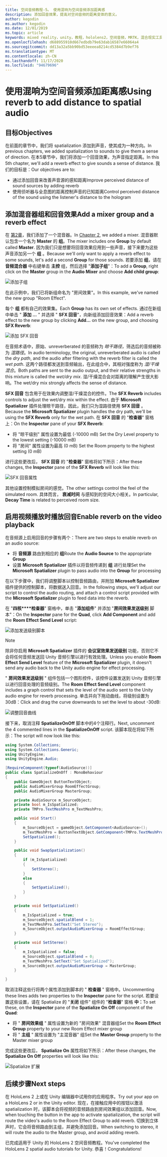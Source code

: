 ```yaml
---
title: 空间音频教程-5。 使用混响为空间音频添加距离感
description: 添加回音效果，提高对空间音频的距离变体的意义。
author: kegodin
ms.author: kegodin
ms.date: 12/01/2019
ms.topic: article
keywords: mixed reality，unity，教程，hololens2，空间音频，MRTK，混合现实工具包，UWP，Windows 10，HRTF，头相关传输函数，回音，Microsoft Spatializer，音频混合器，SFX 回音
ms.openlocfilehash: d688955910d667edbdb79e63dab16587e66064a4
ms.sourcegitcommit: dd13a32a5bb90bd53eeeea8214cd5384d7b9ef76
ms.translationtype: MT
ms.contentlocale: zh-CN
ms.lasthandoff: 11/17/2020
ms.locfileid: "94679696"
---
```

# <a name="using-reverb-to-add-distance-to-spatial-audio"></a><span data-ttu-id="0e337-105">使用混响为空间音频添加距离感</span><span class="sxs-lookup"><span data-stu-id="0e337-105">Using reverb to add distance to spatial audio</span></span>

## <a name="objectives"></a><span data-ttu-id="0e337-106">目标</span><span class="sxs-lookup"><span data-stu-id="0e337-106">Objectives</span></span>
<span data-ttu-id="0e337-107">在前面的章节中，我们将 spatialization 添加到声音，使其成为一种方向。</span><span class="sxs-lookup"><span data-stu-id="0e337-107">In previous chapters, we added spatialization to sounds to give them a sense of direction.</span></span> <span data-ttu-id="0e337-108">在本5章节中，我们将添加一个回音效果，为声音指定距离。</span><span class="sxs-lookup"><span data-stu-id="0e337-108">In this 5th chapter, we'll add a reverb effect to give sounds a sense of distance.</span></span> <span data-ttu-id="0e337-109">我们的目标是：</span><span class="sxs-lookup"><span data-stu-id="0e337-109">Our objectives are to:</span></span>
* <span data-ttu-id="0e337-110">通过添加回音来改善声音源的感知距离</span><span class="sxs-lookup"><span data-stu-id="0e337-110">Improve perceived distance of sound sources by adding reverb</span></span>
* <span data-ttu-id="0e337-111">使用侦听器与全息图的距离控制声音的已知距离</span><span class="sxs-lookup"><span data-stu-id="0e337-111">Control perceived distance of the sound using the listener's distance to the hologram</span></span>

## <a name="add-a-mixer-group-and-a-reverb-effect"></a><span data-ttu-id="0e337-112">添加混音器组和回音效果</span><span class="sxs-lookup"><span data-stu-id="0e337-112">Add a mixer group and a reverb effect</span></span>
<span data-ttu-id="0e337-113">在 [第2章](unity-spatial-audio-ch2.md)，我们添加了一个混音器。</span><span class="sxs-lookup"><span data-stu-id="0e337-113">In [Chapter 2](unity-spatial-audio-ch2.md), we added a mixer.</span></span> <span data-ttu-id="0e337-114">混音器默认包含一个名为 **Master** 的 **组**。</span><span class="sxs-lookup"><span data-stu-id="0e337-114">The mixer includes one **Group** by default called **Master**.</span></span> <span data-ttu-id="0e337-115">因为我们只是想要将回音效果应用到一些声音，接下来要为这些声音添加另一个 **组** 。</span><span class="sxs-lookup"><span data-stu-id="0e337-115">Because we'll only want to apply a reverb effect to some sounds, let's add a second **Group** for those sounds.</span></span> <span data-ttu-id="0e337-116">若要添加 **组**，请在 **音频混合器** 中右键单击 **主控** 组，然后选择 "**添加子组**"：</span><span class="sxs-lookup"><span data-stu-id="0e337-116">To add a **Group**, right click on the **Master** group in the **Audio Mixer** and choose **Add child group**:</span></span>

![添加子组](images/spatial-audio/add-child-group.png)

<span data-ttu-id="0e337-118">在此示例中，我们已将新组命名为 "房间效果"。</span><span class="sxs-lookup"><span data-stu-id="0e337-118">In this example, we've named the new group "Room Effect".</span></span>

<span data-ttu-id="0e337-119">每个 **组** 都有自己的效果集。</span><span class="sxs-lookup"><span data-stu-id="0e337-119">Each **Group** has its own set of effects.</span></span> <span data-ttu-id="0e337-120">通过在新组中单击 " **添加 ...** " 并选择 " **SFX 回音**"，向新组添加回音效果：</span><span class="sxs-lookup"><span data-stu-id="0e337-120">Add a reverb effect to the new group by clicking **Add...** on the new group, and choosing **SFX Reverb**:</span></span>

![添加 SFX 回音](images/spatial-audio/add-sfx-reverb.png)

<span data-ttu-id="0e337-122">在音频术语中，原始、unreverberated 的音频称为 _晾干路径_，筛选后的音频被称为 _湿路径_。</span><span class="sxs-lookup"><span data-stu-id="0e337-122">In audio terminology, the original, unreverberated audio is called the _dry path_, and the audio after filtering with the reverb filter is called the _wet path_.</span></span> <span data-ttu-id="0e337-123">这两个路径都发送到音频输出，在此组合中，其相对强度称为 _湿/干燥混合_。</span><span class="sxs-lookup"><span data-stu-id="0e337-123">Both paths are sent to the audio output, and their relative strengths in this mixture is called the _wet/dry mix_.</span></span> <span data-ttu-id="0e337-124">湿/干燥混合会对距离的理解产生很大影响。</span><span class="sxs-lookup"><span data-stu-id="0e337-124">The wet/dry mix strongly affects the sense of distance.</span></span>

<span data-ttu-id="0e337-125">**SFX 回音** 包含用于在效果内调整湿/干燥混合的控件。</span><span class="sxs-lookup"><span data-stu-id="0e337-125">The **SFX Reverb** includes controls to adjust the wet/dry mix within the effect.</span></span> <span data-ttu-id="0e337-126">由于 **Microsoft Spatializer** 插件处理晾干路径，因此，我们只为湿路径使用 **SFX 回音** 。</span><span class="sxs-lookup"><span data-stu-id="0e337-126">Because the **Microsoft Spatializer** plugin handles the dry path, we'll be using the **SFX Reverb** only for the wet path.</span></span> <span data-ttu-id="0e337-127">在 **SFX 回音** 的 "**检查器**" 窗格上：</span><span class="sxs-lookup"><span data-stu-id="0e337-127">On the **Inspector** pane of your **SFX Reverb**:</span></span>
* <span data-ttu-id="0e337-128">将 "晾干级别" 属性设置为最低 (-10000 mB) </span><span class="sxs-lookup"><span data-stu-id="0e337-128">Set the Dry Level property to the lowest setting (-10000 mB)</span></span>
* <span data-ttu-id="0e337-129">将 "房间" 属性设置为最高 (0 mB) </span><span class="sxs-lookup"><span data-stu-id="0e337-129">Set the Room property to the highest setting (0 mB)</span></span>

<span data-ttu-id="0e337-130">进行这些更改后， **SFX 回音** 的 "**检查器**" 窗格将如下所示：</span><span class="sxs-lookup"><span data-stu-id="0e337-130">After these changes, the **Inspector** pane of the **SFX Reverb** will look like this:</span></span>

![SFX 回音属性](images/spatial-audio/sfx-reverb-properties.png)

<span data-ttu-id="0e337-132">其他设置控制模拟房间的感觉。</span><span class="sxs-lookup"><span data-stu-id="0e337-132">The other settings control the feel of the simulated room.</span></span> <span data-ttu-id="0e337-133">具体而言， **衰减时间** 与感知到的空间大小相关。</span><span class="sxs-lookup"><span data-stu-id="0e337-133">In particular, **Decay Time** is related to perceived room size.</span></span> 

## <a name="enable-reverb-on-the-video-playback"></a><span data-ttu-id="0e337-134">启用视频播放时播放回音</span><span class="sxs-lookup"><span data-stu-id="0e337-134">Enable reverb on the video playback</span></span>
<span data-ttu-id="0e337-135">在音频源上启用回音的步骤有两个：</span><span class="sxs-lookup"><span data-stu-id="0e337-135">There are two steps to enable reverb on an audio source:</span></span>
* <span data-ttu-id="0e337-136">将 **音频源** 路由到相应的 **组**</span><span class="sxs-lookup"><span data-stu-id="0e337-136">Route the **Audio Source** to the appropriate **Group**</span></span>
* <span data-ttu-id="0e337-137">设置 **Microsoft Spatializer** 插件以将音频传递到 **组** 进行处理</span><span class="sxs-lookup"><span data-stu-id="0e337-137">Set the **Microsoft Spatializer** plugin to pass audio into the **Group** for processing</span></span>

<span data-ttu-id="0e337-138">在以下步骤中，我们将调整脚本以控制音频路由，并附加 **Microsoft Spatializer** 插件提供的控制脚本，将数据送入回音。</span><span class="sxs-lookup"><span data-stu-id="0e337-138">In the following steps, we'll adjust our script to control the audio routing, and attach a control script provided with the **Microsoft Spatializer** plugin to feed data into the reverb.</span></span>

<span data-ttu-id="0e337-139">在 "**四核\*\*\*\*检查器**" 窗格中，单击 "**添加组件**" 并添加 "**房间效果发送级别** 脚本"：</span><span class="sxs-lookup"><span data-stu-id="0e337-139">On the **Inspector** pane for the **Quad**, click **Add Component** and add the **Room Effect Send Level** script:</span></span>

![添加发送级别脚本](images/spatial-audio/add-send-level-script.png)

> [!NOTE]
> <span data-ttu-id="0e337-141">除非你启用 **Microsoft Spatializer** 插件的 **会议室效果发送级别** 功能，否则它不会将任何音频发送回 Unity 音频引擎以进行有效处理。</span><span class="sxs-lookup"><span data-stu-id="0e337-141">Unless you enable **Room Effect Send Level** feature of the **Microsoft Spatializer** plugin, it doesn't send any audio back to the Unity audio engine for effect processing.</span></span>

<span data-ttu-id="0e337-142">" **房间效果发送级别** " 组件包括一个图形控件，该控件设置发送到 Unity 音频引擎以进行回音处理的音频级别。</span><span class="sxs-lookup"><span data-stu-id="0e337-142">The **Room Effect Send Level** component includes a graph control that sets the level of the audio sent to the Unity audio engine for reverb processing.</span></span> <span data-ttu-id="0e337-143">单击并向下拖动曲线，将级别设置为30dB：</span><span class="sxs-lookup"><span data-stu-id="0e337-143">Click and drag the curve downwards to set the level to about -30dB:</span></span>

![调整回音曲线](images/spatial-audio/adjust-reverb-curve.png)

<span data-ttu-id="0e337-145">接下来，取消注释 **SpatializeOnOff** 脚本中的4个注释行。</span><span class="sxs-lookup"><span data-stu-id="0e337-145">Next, uncomment the 4 commented lines in the **SpatializeOnOff** script.</span></span> <span data-ttu-id="0e337-146">该脚本现在将如下所示：</span><span class="sxs-lookup"><span data-stu-id="0e337-146">The script will now look like this:</span></span>
```c#
using System.Collections;
using System.Collections.Generic;
using UnityEngine;
using UnityEngine.Audio;

[RequireComponent(typeof(AudioSource))]
public class SpatializeOnOff : MonoBehaviour
{
    public GameObject ButtonTextObject;
    public AudioMixerGroup RoomEffectGroup;
    public AudioMixerGroup MasterGroup;

    private AudioSource m_SourceObject;
    private bool m_IsSpatialized;
    private TMPro.TextMeshPro m_TextMeshPro;

    public void Start()
    {
        m_SourceObject = gameObject.GetComponent<AudioSource>();
        m_TextMeshPro = ButtonTextObject.GetComponent<TMPro.TextMeshPro>();
        SetSpatialized();
    }

    public void SwapSpatialization()
    {
        if (m_IsSpatialized)
        {
            SetStereo();
        }
        else
        {
            SetSpatialized();
        }
    }

    private void SetSpatialized()
    {
        m_IsSpatialized = true;
        m_SourceObject.spatialBlend = 1;
        m_TextMeshPro.SetText("Set Stereo");
        m_SourceObject.outputAudioMixerGroup = RoomEffectGroup;
    }

    private void SetStereo()
    {
        m_IsSpatialized = false;
        m_SourceObject.spatialBlend = 0;
        m_TextMeshPro.SetText("Set Spatialized");
        m_SourceObject.outputAudioMixerGroup = MasterGroup;
    }

}
```

<span data-ttu-id="0e337-147">取消注释这些行将两个属性添加到脚本的 " **检查器** " 窗格中。</span><span class="sxs-lookup"><span data-stu-id="0e337-147">Uncommenting these lines adds two properties to the **Inspector** pane for the script.</span></span> <span data-ttu-id="0e337-148">若要设置这些设置，请在 Spatialize 的 "**关闭** 组件" 组件的 "**检查器**" 窗格 **中：**</span><span class="sxs-lookup"><span data-stu-id="0e337-148">To set these, on the **Inspector** pane of the **Spatialize On Off** component of the **Quad**:</span></span>
* <span data-ttu-id="0e337-149">将 " **房间效果组** " 属性设置为新的 "房间效果" 混音器组</span><span class="sxs-lookup"><span data-stu-id="0e337-149">Set the **Room Effect Group** property to your new Room Effect mixer group</span></span>
* <span data-ttu-id="0e337-150">将 " **主组** " 属性设置为 "主混音器" 组</span><span class="sxs-lookup"><span data-stu-id="0e337-150">Set the **Master Group** property to the Master mixer group</span></span>

<span data-ttu-id="0e337-151">完成这些更改后， **Spatialize On** 属性将如下所示：</span><span class="sxs-lookup"><span data-stu-id="0e337-151">After these changes, the **Spatialize On Off** properties will look like this:</span></span>

![Spatialize 扩展](images/spatial-audio/spatialize-on-off-extended.png)

## <a name="next-steps"></a><span data-ttu-id="0e337-153">后续步骤</span><span class="sxs-lookup"><span data-stu-id="0e337-153">Next steps</span></span>

<span data-ttu-id="0e337-154">在 HoloLens 2 上或在 Unity 编辑器中试用你的应用程序。</span><span class="sxs-lookup"><span data-stu-id="0e337-154">Try out your app on a HoloLens 2 or in the Unity editor.</span></span> <span data-ttu-id="0e337-155">现在，在接触应用中的按钮以激活 spatialization 时，该脚本会将视频的音频路由到房间效果组以添加回音。</span><span class="sxs-lookup"><span data-stu-id="0e337-155">Now, when touching the button in the app to activate spatialization, the script will route the video's audio to the Room Effect Group to add reverb.</span></span> <span data-ttu-id="0e337-156">切换到立体声时，它会将音频路由到主组，并避免添加回音。</span><span class="sxs-lookup"><span data-stu-id="0e337-156">When switching to stereo, it will route the audio to the Master group, and avoid adding reverb.</span></span>

<span data-ttu-id="0e337-157">已完成适用于 Unity 的 HoloLens 2 空间音频教程。</span><span class="sxs-lookup"><span data-stu-id="0e337-157">You've completed the HoloLens 2 spatial audio tutorials for Unity.</span></span> <span data-ttu-id="0e337-158">恭喜！</span><span class="sxs-lookup"><span data-stu-id="0e337-158">Congratulations!</span></span>


